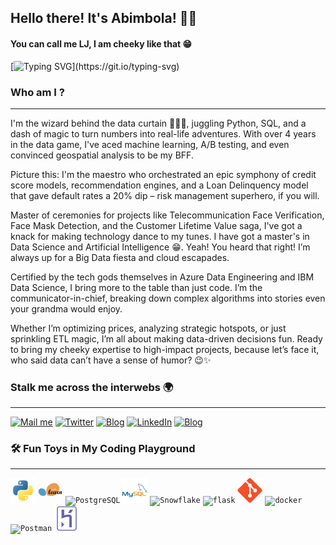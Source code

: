 ## Hello there! It's Abimbola! 👋🏾

#### You can call me LJ, I am cheeky like that 😁

[![Typing SVG](https://readme-typing-svg.herokuapp.com?font=arial&color=3384B4&lines=++Welcome+To+My+Cozy+Corner+😁...;🌨️❄️+I+am+excited+to+have+you+here+😁+...;)](https://git.io/typing-svg)

### Who am I ?
-----
I'm the wizard behind the data curtain 👩🏾‍💻, juggling Python, SQL, and a dash of magic to turn numbers into real-life adventures. With over 4 years in the data game, I've aced machine learning, A/B testing, and even convinced geospatial analysis to be my BFF.

Picture this: I'm the maestro who orchestrated an epic symphony of credit score models, recommendation engines, and a Loan Delinquency model that gave default rates a 20% dip – risk management superhero, if you will.

Master of ceremonies for projects like Telecommunication Face Verification, Face Mask Detection, and the Customer Lifetime Value saga, I've got a knack for making technology dance to my tunes. I have got a master's in Data Science and Artificial Intelligence 😁. Yeah! You heard that right! I’m always up for a Big Data fiesta and cloud escapades.

Certified by the tech gods themselves in Azure Data Engineering and IBM Data Science, I bring more to the table than just code. I’m the communicator-in-chief, breaking down complex algorithms into stories even your grandma would enjoy.

Whether I’m optimizing prices, analyzing strategic hotspots, or just sprinkling ETL magic, I’m all about making data-driven decisions fun. Ready to bring my cheeky expertise to high-impact projects, because let’s face it, who said data can’t have a sense of humor? 😉✨

### Stalk me across the interwebs 🌍 
---------
[![Mail me](https://img.shields.io/badge/abimbolamuritala65@gmail.com-c0392b?style=flat&logo=gmail&logoColor=white)](abimbolamuritala65@gmail.com)
[![Twitter](https://img.shields.io/badge/@bimbomuri-00ACEE?style=flat&logo=twitter&logoColor=white)](https://twitter.com/bimbomuri)
[![Blog](https://img.shields.io/badge/Medium-black?style=flat&logo=Medium&logoColor=white)](https://bimbomuri.medium.com/)
[![LinkedIn](https://img.shields.io/badge/LinkedIn-0077B5?style=flat&logo=linkedin&logoColor=white)](https://www.linkedin.com/in/abimbola-muritala-abb6b3149/)
[![Blog](https://img.shields.io/badge/Portfolio-black?style=flat&logo=Web&logoColor=white)](https://github.com/bimbomuri)


### 🛠 Fun Toys in My Coding Playground
--------
<code><img height="40" src="https://raw.githubusercontent.com/devicons/devicon/master/icons/python/python-original.svg" title="python"></code>
<code><img height="40" src="https://raw.githubusercontent.com/github/explore/80688e429a7d4ef2fca1e82350fe8e3517d3494d/topics/scikit-learn/scikit-learn.png" title="sklearn"></code>
<code><img height="40" src="https://www.vectorlogo.zone/logos/postgresql/postgresql-icon.svg" title="PostgreSQL"></code>
<code><img height="40" src="https://raw.githubusercontent.com/devicons/devicon/master/icons/mysql/mysql-original-wordmark.svg" title="mysql"></code>
<code><img height="40" src="https://www.vectorlogo.zone/logos/snowflake/snowflake-icon.svg" title="Snowflake"></code>
<code><img height="40" src="https://www.vectorlogo.zone/logos/pocoo_flask/pocoo_flask-icon.svg" title="flask"></code>
<code><img height="40" src="https://raw.githubusercontent.com/devicons/devicon/master/icons/git/git-original.svg" title="git"></code>
<code><img height="40" src="https://www.vectorlogo.zone/logos/docker/docker-icon.svg" title="docker"></code>
<code><img height="40" src="https://www.vectorlogo.zone/logos/getpostman/getpostman-icon.svg" title="Postman"></code>
<code><img height="40" src="https://raw.githubusercontent.com/devicons/devicon/master/icons/heroku/heroku-original.svg" title="heroku"></code>